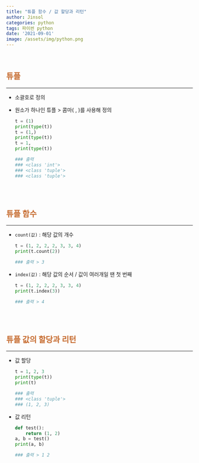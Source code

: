 ```yaml
---
title: "튜플 함수 / 값 할당과 리턴"
author: Jinsol
categories: python
tags: 파이썬 python
date: '2021-09-01'
image: /assets/img/python.png
---
```


<br>

## <span style="color:#c66b2f">튜플</span>
<hr>

- 소괄호로 정의

- 원소가 하나인 튜플 > 콤마( , )를 사용해 정의

    ```python
    t = (1)
    print(type(t))
    t = (1,)
    print(type(t))
    t = 1,
    print(type(t))

    ### 출력
    ### <class 'int'>
    ### <class 'tuple'>
    ### <class 'tuple'>
    ```
   
<br><br>

## <span style="color:#c66b2f">튜플 함수</span>
<hr>

- `count(값)` : 해당 값의 개수

    ```python
    t = (1, 2, 2, 2, 3, 3, 4)
    print(t.count(2))

    ### 출력 > 3
    ```

- `index(값)` : 해당 값의 순서 / 값이 여러개일 땐 첫 번째 

    ```python
    t = (1, 2, 2, 2, 3, 3, 4)
    print(t.index(3))

    ### 출력 > 4
    ```
       
<br><br>

## <span style="color:#c66b2f">튜플 값의 할당과 리턴</span>
<hr>

- 값 할당

    ```python
    t = 1, 2, 3
    print(type(t))
    print(t)

    ### 출력
    ### <class 'tuple'>
    ### (1, 2, 3)
    ```

- 값 리턴

    ```python
    def test():
        return (1, 2)
    a, b = test()
    print(a, b)

    ### 출력 > 1 2
    ```